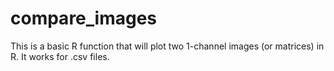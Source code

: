 # compare_images
This is a basic R function that will plot two 1-channel images (or matrices) in R.  It works for .csv files. 
